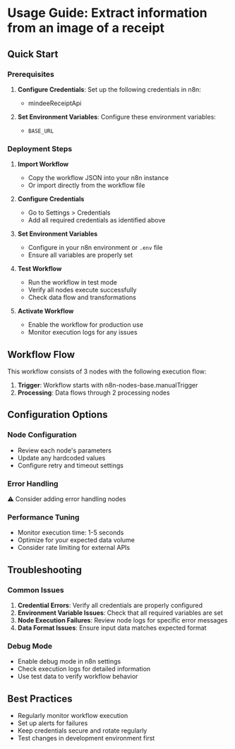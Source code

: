 # Usage Guide: Extract information from an image of a receipt

## Quick Start

### Prerequisites
1. **Configure Credentials**: Set up the following credentials in n8n:
   - mindeeReceiptApi

2. **Set Environment Variables**: Configure these environment variables:
   - `BASE_URL`

### Deployment Steps

1. **Import Workflow**
   - Copy the workflow JSON into your n8n instance
   - Or import directly from the workflow file

2. **Configure Credentials**
   - Go to Settings > Credentials
   - Add all required credentials as identified above

3. **Set Environment Variables**
   - Configure in your n8n environment or `.env` file
   - Ensure all variables are properly set

4. **Test Workflow**
   - Run the workflow in test mode
   - Verify all nodes execute successfully
   - Check data flow and transformations

5. **Activate Workflow**
   - Enable the workflow for production use
   - Monitor execution logs for any issues

## Workflow Flow

This workflow consists of 3 nodes with the following execution flow:

1. **Trigger**: Workflow starts with n8n-nodes-base.manualTrigger
2. **Processing**: Data flows through 2 processing nodes

## Configuration Options

### Node Configuration
- Review each node's parameters
- Update any hardcoded values
- Configure retry and timeout settings

### Error Handling
⚠️ Consider adding error handling nodes

### Performance Tuning
- Monitor execution time: 1-5 seconds
- Optimize for your expected data volume
- Consider rate limiting for external APIs

## Troubleshooting

### Common Issues
1. **Credential Errors**: Verify all credentials are properly configured
2. **Environment Variable Issues**: Check that all required variables are set
3. **Node Execution Failures**: Review node logs for specific error messages
4. **Data Format Issues**: Ensure input data matches expected format

### Debug Mode
- Enable debug mode in n8n settings
- Check execution logs for detailed information
- Use test data to verify workflow behavior

## Best Practices
- Regularly monitor workflow execution
- Set up alerts for failures
- Keep credentials secure and rotate regularly
- Test changes in development environment first
